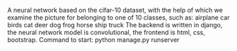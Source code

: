 A neural network based on the cifar-10 dataset, with the help of which we examine the picture for belonging to one of 10 classes, such as:
airplane
car
birds
cat
deer
dog
frog
horse
ship
truck
The backend is written in django, the neural network model is convolutional, the frontend is html, css, bootstrap.
Command to start: python manage.py runserver